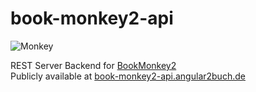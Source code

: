 # book-monkey2-api

![Monkey](https://cdn.rawgit.com/Angular2Buch/book-monkey2-api/master/images/monkey-thinking.svg)

REST Server Backend for [BookMonkey2](https://github.com/Angular2Buch/book-monkey2)  
Publicly available at [book-monkey2-api.angular2buch.de](http://book-monkey2-api.angular2buch.de/)